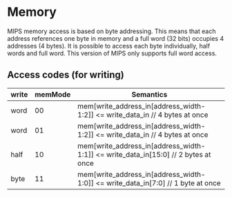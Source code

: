 # Memory
MIPS memory access is based on byte addressing. This means that each address references one byte in memory and a full word (32 bits) occupies 4 addresses (4 bytes). It is possible to access each byte individually, half words and full word. This version of MIPS only supports full word access.

## Access codes (for writing)
write | memMode  | Semantics
------|----------|--------------------------------------------------------------------------------------
word  |    00    |   mem[write_address_in[address_width-1:2]] <= write_data_in // 4 bytes at once
word  |    01    |   mem[write_address_in[address_width-1:2]] <= write_data_in  // 4 bytes at once
half  |    10    |   mem[write_address_in[address_width-1:1]] <= write_data_in[15:0] // 2 bytes at once
byte  |    11    |   mem[write_address_in[address_width-1:0]] <= write_data_in[7:0] // 1 byte at once

